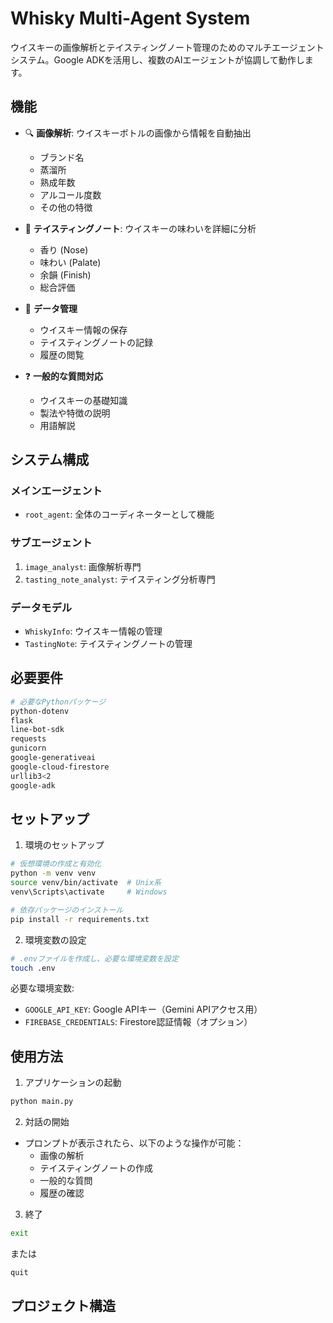 # Whisky Multi-Agent System

ウイスキーの画像解析とテイスティングノート管理のためのマルチエージェントシステム。Google ADKを活用し、複数のAIエージェントが協調して動作します。

## 機能

- 🔍 **画像解析**: ウイスキーボトルの画像から情報を自動抽出
  - ブランド名
  - 蒸溜所
  - 熟成年数
  - アルコール度数
  - その他の特徴

- 📝 **テイスティングノート**: ウイスキーの味わいを詳細に分析
  - 香り (Nose)
  - 味わい (Palate)
  - 余韻 (Finish)
  - 総合評価

- 💾 **データ管理**
  - ウイスキー情報の保存
  - テイスティングノートの記録
  - 履歴の閲覧

- ❓ **一般的な質問対応**
  - ウイスキーの基礎知識
  - 製法や特徴の説明
  - 用語解説

## システム構成

### メインエージェント
- `root_agent`: 全体のコーディネーターとして機能

### サブエージェント
1. `image_analyst`: 画像解析専門
2. `tasting_note_analyst`: テイスティング分析専門

### データモデル
- `WhiskyInfo`: ウイスキー情報の管理
- `TastingNote`: テイスティングノートの管理

## 必要要件

```bash
# 必要なPythonパッケージ
python-dotenv
flask
line-bot-sdk
requests
gunicorn
google-generativeai
google-cloud-firestore
urllib3<2
google-adk
```

## セットアップ

1. 環境のセットアップ
```bash
# 仮想環境の作成と有効化
python -m venv venv
source venv/bin/activate  # Unix系
venv\Scripts\activate     # Windows

# 依存パッケージのインストール
pip install -r requirements.txt
```

2. 環境変数の設定
```bash
# .envファイルを作成し、必要な環境変数を設定
touch .env
```

必要な環境変数:
- `GOOGLE_API_KEY`: Google APIキー（Gemini APIアクセス用）
- `FIREBASE_CREDENTIALS`: Firestore認証情報（オプション）

## 使用方法

1. アプリケーションの起動
```bash
python main.py
```

2. 対話の開始
- プロンプトが表示されたら、以下のような操作が可能：
  - 画像の解析
  - テイスティングノートの作成
  - 一般的な質問
  - 履歴の確認

3. 終了
```bash
exit
```
または
```bash
quit
```

## プロジェクト構造
